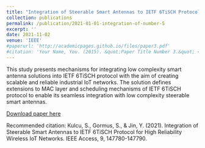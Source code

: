 ```yaml
---
title: "Integration of Steerable Smart Antennas to IETF 6TiSCH Protocol for High Reliability Wireless IoT Networks"
collection: publications
permalink: /publication/2021-01-01-integration-of-number-5
excerpt: ''
date: 2021-11-02
venue: 'IEEE'
#paperurl: 'http://academicpages.github.io/files/paper3.pdf'
#citation: 'Your Name, You. (2015). &quot;Paper Title Number 3.&quot; <i>Journal 1</i>. 1(3).'
---
```

This study presents mechanisms for integrating low complexity smart antenna solutions into IETF 6TiSCH protocol with the aim of creating scalable and reliable industrial IoT networks. The solution defines extensions to MAC layer and scheduling mechanisms of IETF 6TiSCH protocol to enable its seamless integration with low complexity steerable smart antennas.

[Download paper here](https://ieeexplore.ieee.org/abstract/document/9599684)

Recommended citation: Kulcu, S., Gormus, S., & Jin, Y. (2021). Integration of Steerable Smart Antennas to IETF 6TiSCH Protocol for High Reliability Wireless IoT Networks. IEEE Access, 9, 147780-147790.